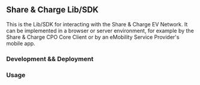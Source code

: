 ## Share & Charge Lib/SDK

This is the Lib/SDK for interacting with the Share & Charge EV Network. It can be implemented in a browser or server environment, for example by the Share & Charge CPO Core Client or by an eMobility Service Provider's mobile app. 

### Development && Deployment

### Usage

